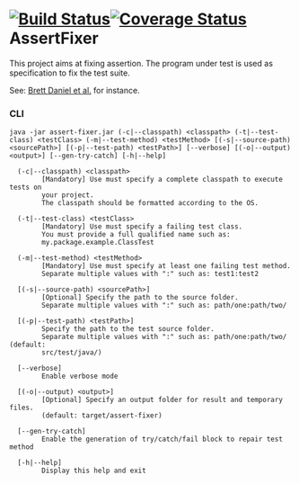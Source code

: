 [![Build Status](https://travis-ci.org/STAMP-project/AssertFixer.svg?branch=master)](https://travis-ci.org/STAMP-project/AssertFixer)[![Coverage Status](https://coveralls.io/repos/github/STAMP-project/AssertFixer/badge.svg?branch=master)](https://coveralls.io/github/STAMP-project/AssertFixer?branch=master)
AssertFixer
=====================================================================================================================

This project aims at fixing assertion. The program under test is used as specification to fix the test suite.

See: [Brett Daniel et al.](https://scholar.google.com/citations?view_op=view_citation&hl=fr&user=x6OIBq4AAAAJ&citation_for_view=x6OIBq4AAAAJ:roLk4NBRz8UC) for instance.

### CLI

```
java -jar assert-fixer.jar (-c|--classpath) <classpath> (-t|--test-class) <testClass> (-m|--test-method) <testMethod> [(-s|--source-path) <sourcePath>] [(-p|--test-path) <testPath>] [--verbose] [(-o|--output) <output>] [--gen-try-catch] [-h|--help]

  (-c|--classpath) <classpath>
        [Mandatory] Use must specify a complete classpath to execute tests on
        your project.
        The classpath should be formatted according to the OS.

  (-t|--test-class) <testClass>
        [Mandatory] Use must specify a failing test class.
        You must provide a full qualified name such as:
        my.package.example.ClassTest

  (-m|--test-method) <testMethod>
        [Mandatory] Use must specify at least one failing test method.
        Separate multiple values with ":" such as: test1:test2

  [(-s|--source-path) <sourcePath>]
        [Optional] Specify the path to the source folder.
        Separate multiple values with ":" such as: path/one:path/two/

  [(-p|--test-path) <testPath>]
        Specify the path to the test source folder.
        Separate multiple values with ":" such as: path/one:path/two/ (default:
        src/test/java/)

  [--verbose]
        Enable verbose mode

  [(-o|--output) <output>]
        [Optional] Specify an output folder for result and temporary files.
        (default: target/assert-fixer)

  [--gen-try-catch]
        Enable the generation of try/catch/fail block to repair test method

  [-h|--help]
        Display this help and exit
```
